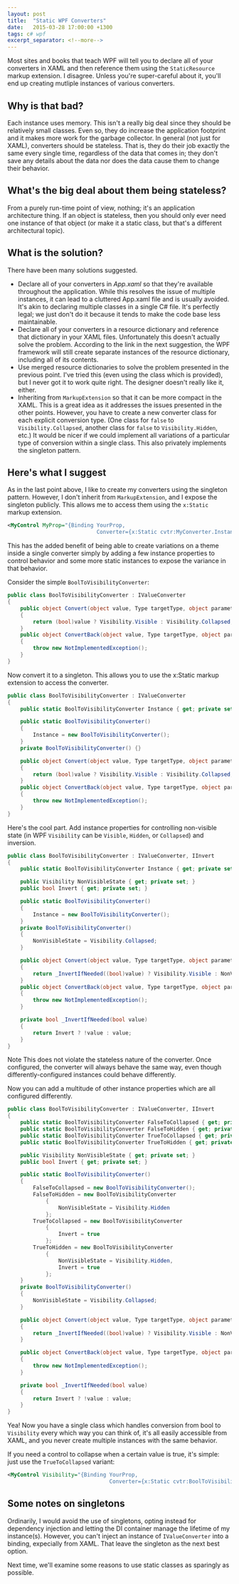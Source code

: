 ```yaml
---
layout: post
title:  "Static WPF Converters"
date:   2015-03-28 17:00:00 +1300
tags: c# wpf
excerpt_separator: <!--more-->
---
```

Most sites and books that teach WPF will tell you to declare all of your converters in XAML and then reference them using the `StaticResource` markup extension. I disagree. Unless you're super-careful about it, you'll end up creating mutliple instances of various converters.

<!--more-->

## Why is that bad?

Each instance uses memory. This isn't a really big deal since they should be relatively small classes. Even so, they do increase the application footprint and it makes more work for the garbage collector.
In general (not just for XAML), converters should be stateless. That is, they do their job exactly the same every single time, regardless of the data that comes in; they don't save any details about the data nor does the data cause them to change their behavior.

## What's the big deal about them being stateless?

From a purely run-time point of view, nothing; it's an application architecture thing. If an object is stateless, then you should only ever need one instance of that object (or make it a static class, but that's a different architectural topic).

## What is the solution?

There have been many solutions suggested.

- Declare all of your converters in *App.xaml* so that they're available throughout the application. While this resolves the issue of multiple instances, it can lead to a cluttered App.xaml file and is usually avoided. It's akin to declaring multiple classes in a single C# file. It's perfectly legal; we just don't do it because it tends to make the code base less maintainable.
- Declare all of your converters in a resource dictionary and reference that dictionary in your XAML files. Unfortunately this doesn't actually solve the problem. According to the link in the next suggestion, the WPF framework will still create separate instances of the resource dictionary, including all of its contents.
- Use merged resource dictionaries to solve the problem presented in the previous point. I've tried this (even using the class which is provided), but I never got it to work quite right. The designer doesn't really like it, either.
- Inheriting from `MarkupExtension` so that it can be more compact in the XAML. This is a great idea as it addresses the issues presented in the other points. However, you have to create a new converter class for each explicit conversion type. (One class for `false` to `Visibility.Collapsed`, another class for `false` to `Visibility.Hidden`, etc.) It would be nicer if we could implement all variations of a particular type of conversion within a single class. This also privately implements the singleton pattern.

## Here's what I suggest

As in the last point above, I like to create my converters using the singleton pattern. However, I don't inherit from `MarkupExtension`, and I expose the singleton publicly. This allows me to access them using the `x:Static` markup extension.

```xml
<MyControl MyProp="{Binding YourProp,
                            Converter={x:Static cvtr:MyConverter.Instance}}"/>
```

This has the added benefit of being able to create variations on a theme inside a single converter simply by adding a few instance properties to control behavior and some more static instances to expose the variance in that behavior.

Consider the simple `BoolToVisibilityConverter`:

```c#
public class BoolToVisibilityConverter : IValueConverter
{
    public object Convert(object value, Type targetType, object parameter, CultureInfo culture)
    {
        return (bool)value ? Visibility.Visible : Visibility.Collapsed;
    }
    public object ConvertBack(object value, Type targetType, object parameter, CultureInfo culture)
    {
        throw new NotImplementedException();
    }
}
```

Now convert it to a singleton. This allows you to use the x:Static markup extension to access the converter.

```c#
public class BoolToVisibilityConverter : IValueConverter
{
    public static BoolToVisibilityConverter Instance { get; private set; }

    public static BoolToVisibilityConverter()
    {
        Instance = new BoolToVisibilityConverter();
    }
    private BoolToVisibilityConverter() {}

    public object Convert(object value, Type targetType, object parameter, CultureInfo culture)
    {
        return (bool)value ? Visibility.Visible : Visibility.Collapsed;
    }
    public object ConvertBack(object value, Type targetType, object parameter, CultureInfo culture)
    {
        throw new NotImplementedException();
    }
}
```

Here's the cool part. Add instance properties for controlling non-visible state (in WPF `Visibility` can be `Visible`, `Hidden`, or `Collapsed`) and inversion.

```c#
public class BoolToVisibilityConverter : IValueConverter, IInvert
{
    public static BoolToVisibilityConverter Instance { get; private set; }

    public Visibility NonVisibleState { get; private set; }
    public bool Invert { get; private set; }

    public static BoolToVisibilityConverter()
    {
        Instance = new BoolToVisibilityConverter();
    }
    private BoolToVisibilityConverter()
    {
        NonVisibleState = Visibility.Collapsed;
    }

    public object Convert(object value, Type targetType, object parameter, CultureInfo culture)
    {
        return _InvertIfNeeded((bool)value) ? Visibility.Visible : NonVisibleState;
    }
    public object ConvertBack(object value, Type targetType, object parameter, CultureInfo culture)
    {
        throw new NotImplementedException();
    }

    private bool _InvertIfNeeded(bool value)
    {
        return Invert ? !value : value;
    }
}
```

Note This does not violate the stateless nature of the converter. Once configured, the converter will always behave the same way, even though differently-configured instances could behave differently.

Now you can add a multitude of other instance properties which are all configured differently.

```c#
public class BoolToVisibilityConverter : IValueConverter, IInvert
{
    public static BoolToVisibilityConverter FalseToCollapsed { get; private set; }
    public static BoolToVisibilityConverter FalseToHidden { get; private set; }
    public static BoolToVisibilityConverter TrueToCollapsed { get; private set; }
    public static BoolToVisibilityConverter TrueToHidden { get; private set; }

    public Visibility NonVisibleState { get; private set; }
    public bool Invert { get; private set; }

    public static BoolToVisibilityConverter()
    {
        FalseToCollapsed = new BoolToVisibilityConverter();
        FalseToHidden = new BoolToVisibilityConverter
            {
                NonVisibleState = Visibility.Hidden
            };
        TrueToCollapsed = new BoolToVisibilityConverter
            {
                Invert = true
            };
        TrueToHidden = new BoolToVisibilityConverter
            {
                NonVisibleState = Visibility.Hidden,
                Invert = true
            };
    }
    private BoolToVisibilityConverter()
    {
        NonVisibleState = Visibility.Collapsed;
    }

    public object Convert(object value, Type targetType, object parameter, CultureInfo culture)
    {
        return _InvertIfNeeded((bool)value) ? Visibility.Visible : NonVisibleState;
    }

    public object ConvertBack(object value, Type targetType, object parameter, CultureInfo culture)
    {
        throw new NotImplementedException();
    }

    private bool _InvertIfNeeded(bool value)
    {
        return Invert ? !value : value;
    }
}
```

Yea! Now you have a single class which handles conversion from bool to `Visibility` every which way you can think of, it's all easily accessible from XAML, and you never create multiple instances with the same behavior.

If you need a control to collapse when a certain value is true, it's simple: just use the `TrueToCollapsed` variant:

```xml
<MyControl Visibility="{Binding YourProp,
                                Converter={x:Static cvtr:BoolToVisibilityConverter.TrueToCollapsed}}"/>
```

## Some notes on singletons

Ordinarily, I would avoid the use of singletons, opting instead for dependency injection and letting the DI container manage the lifetime of my instance(s). However, you can't inject an instance of `IValueConverter` into a binding, expecially from XAML. That leave the singleton as the next best option.

Next time, we'll examine some reasons to use static classes as sparingly as possible.